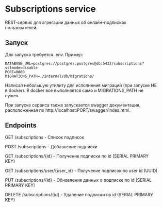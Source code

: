 # Subscriptions service

REST-сервис для агрегации данных об онлайн-подписках пользователей.

## Запуск

Для запуска требуется .env. Пример:
```
DATABASE_URL=postgres://postgres:postgres@db:5432/subscriptions?sslmode=disable
PORT=8080
MIGRATIONS_PATH=./internal/db/migrations/
```

Написал небольшую утилиту для исполнения миграций (при запуске НЕ в docker). В docker всё выполняется само и MIGRATIONS_PATH не нужен.

При запуске сервиса также запускается swagger документация, расположенная по http://localhost:PORT/swagger/index.html. 

## Endpoints

GET /subscriptions - Список подписок

POST /subscriptions - Добавление подписки

GET /subscriptions/{id} - Получение подписки по id (SERIAL PRIMARY KEY)

GET /subscriptions/user/{user_id} - Получение подписок по user id (UUID)

PUT /subscriptions/{id} - Обновление данных о подписке по id (SERIAL PRIMARY KEY)

DELETE /subscriptions/{id} - Удаление подписки по id (SERIAL PRIMARY KEY)
